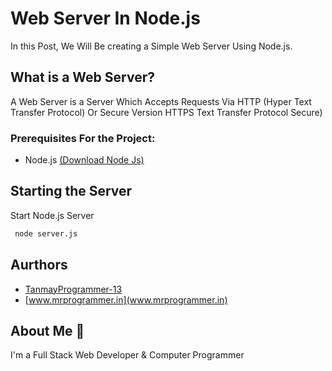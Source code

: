 # Web Server In Node.js

In this Post, We Will Be creating a Simple Web Server Using Node.js.

## What is a Web Server?
A Web Server is a Server Which Accepts Requests Via HTTP (Hyper Text Transfer Protocol) Or Secure Version HTTPS Text Transfer Protocol Secure) 

### Prerequisites For the Project:

- Node.js [(Download Node Js)](https://nodejs.org/)


## Starting the Server
Start Node.js Server

```bash
 node server.js
```
## Aurthors 
- [TanmayProgrammer-13](https://github.com/TanmayProgrammer-13)
- [www.mrprogrammer.in](www.mrprogrammer.in)

## About Me 🚀
I'm a Full Stack Web Developer & Computer Programmer
  
    